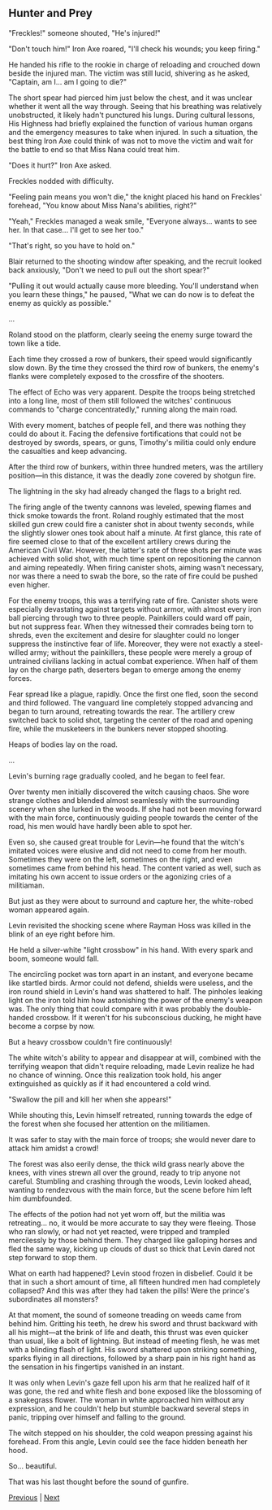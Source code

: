 ## Hunter and Prey
"Freckles!" someone shouted, "He's injured!"



"Don't touch him!" Iron Axe roared, "I'll check his wounds; you keep firing."



He handed his rifle to the rookie in charge of reloading and crouched down beside the injured man. The victim was still lucid, shivering as he asked, "Captain, am I... am I going to die?"



The short spear had pierced him just below the chest, and it was unclear whether it went all the way through. Seeing that his breathing was relatively unobstructed, it likely hadn't punctured his lungs. During cultural lessons, His Highness had briefly explained the function of various human organs and the emergency measures to take when injured. In such a situation, the best thing Iron Axe could think of was not to move the victim and wait for the battle to end so that Miss Nana could treat him.



"Does it hurt?" Iron Axe asked.



Freckles nodded with difficulty.



"Feeling pain means you won't die," the knight placed his hand on Freckles' forehead, "You know about Miss Nana's abilities, right?"



"Yeah," Freckles managed a weak smile, "Everyone always... wants to see her. In that case... I'll get to see her too."



"That's right, so you have to hold on."



Blair returned to the shooting window after speaking, and the recruit looked back anxiously, "Don't we need to pull out the short spear?"

"Pulling it out would actually cause more bleeding. You'll understand when you learn these things," he paused, "What we can do now is to defeat the enemy as quickly as possible."

...

Roland stood on the platform, clearly seeing the enemy surge toward the town like a tide.

Each time they crossed a row of bunkers, their speed would significantly slow down. By the time they crossed the third row of bunkers, the enemy's flanks were completely exposed to the crossfire of the shooters.

The effect of Echo was very apparent. Despite the troops being stretched into a long line, most of them still followed the witches' continuous commands to "charge concentratedly," running along the main road.

With every moment, batches of people fell, and there was nothing they could do about it. Facing the defensive fortifications that could not be destroyed by swords, spears, or guns, Timothy's militia could only endure the casualties and keep advancing.

After the third row of bunkers, within three hundred meters, was the artillery position—in this distance, it was the deadly zone covered by shotgun fire.

The lightning in the sky had already changed the flags to a bright red.



The firing angle of the twenty cannons was leveled, spewing flames and thick smoke towards the front. Roland roughly estimated that the most skilled gun crew could fire a canister shot in about twenty seconds, while the slightly slower ones took about half a minute. At first glance, this rate of fire seemed close to that of the excellent artillery crews during the American Civil War. However, the latter's rate of three shots per minute was achieved with solid shot, with much time spent on repositioning the cannon and aiming repeatedly. When firing canister shots, aiming wasn't necessary, nor was there a need to swab the bore, so the rate of fire could be pushed even higher.



For the enemy troops, this was a terrifying rate of fire. Canister shots were especially devastating against targets without armor, with almost every iron ball piercing through two to three people. Painkillers could ward off pain, but not suppress fear. When they witnessed their comrades being torn to shreds, even the excitement and desire for slaughter could no longer suppress the instinctive fear of life. Moreover, they were not exactly a steel-willed army; without the painkillers, these people were merely a group of untrained civilians lacking in actual combat experience. When half of them lay on the charge path, deserters began to emerge among the enemy forces.



Fear spread like a plague, rapidly. Once the first one fled, soon the second and third followed. The vanguard line completely stopped advancing and began to turn around, retreating towards the rear. The artillery crew switched back to solid shot, targeting the center of the road and opening fire, while the musketeers in the bunkers never stopped shooting.



Heaps of bodies lay on the road.



...



Levin's burning rage gradually cooled, and he began to feel fear.



Over twenty men initially discovered the witch causing chaos. She wore strange clothes and blended almost seamlessly with the surrounding scenery when she lurked in the woods. If she had not been moving forward with the main force, continuously guiding people towards the center of the road, his men would have hardly been able to spot her.



Even so, she caused great trouble for Levin—he found that the witch's imitated voices were elusive and did not need to come from her mouth. Sometimes they were on the left, sometimes on the right, and even sometimes came from behind his head. The content varied as well, such as imitating his own accent to issue orders or the agonizing cries of a militiaman.



But just as they were about to surround and capture her, the white-robed woman appeared again.



Levin revisited the shocking scene where Rayman Hoss was killed in the blink of an eye right before him.



He held a silver-white "light crossbow" in his hand. With every spark and boom, someone would fall.

The encircling pocket was torn apart in an instant, and everyone became like startled birds. Armor could not defend, shields were useless, and the iron round shield in Levin's hand was shattered to half. The pinholes leaking light on the iron told him how astonishing the power of the enemy's weapon was. The only thing that could compare with it was probably the double-handed crossbow. If it weren't for his subconscious ducking, he might have become a corpse by now.



But a heavy crossbow couldn't fire continuously!



The white witch's ability to appear and disappear at will, combined with the terrifying weapon that didn't require reloading, made Levin realize he had no chance of winning. Once this realization took hold, his anger extinguished as quickly as if it had encountered a cold wind.



"Swallow the pill and kill her when she appears!"



While shouting this, Levin himself retreated, running towards the edge of the forest when she focused her attention on the militiamen.

It was safer to stay with the main force of troops; she would never dare to attack him amidst a crowd!



The forest was also eerily dense, the thick wild grass nearly above the knees, with vines strewn all over the ground, ready to trip anyone not careful. Stumbling and crashing through the woods, Levin looked ahead, wanting to rendezvous with the main force, but the scene before him left him dumbfounded.



The effects of the potion had not yet worn off, but the militia was retreating... no, it would be more accurate to say they were fleeing. Those who ran slowly, or had not yet reacted, were tripped and trampled mercilessly by those behind them. They charged like galloping horses and fled the same way, kicking up clouds of dust so thick that Levin dared not step forward to stop them.



What on earth had happened? Levin stood frozen in disbelief. Could it be that in such a short amount of time, all fifteen hundred men had completely collapsed? And this was after they had taken the pills! Were the prince's subordinates all monsters?



At that moment, the sound of someone treading on weeds came from behind him. Gritting his teeth, he drew his sword and thrust backward with all his might—at the brink of life and death, this thrust was even quicker than usual, like a bolt of lightning. But instead of meeting flesh, he was met with a blinding flash of light. His sword shattered upon striking something, sparks flying in all directions, followed by a sharp pain in his right hand as the sensation in his fingertips vanished in an instant.



It was only when Levin's gaze fell upon his arm that he realized half of it was gone, the red and white flesh and bone exposed like the blossoming of a snakegrass flower. The woman in white approached him without any expression, and he couldn't help but stumble backward several steps in panic, tripping over himself and falling to the ground.



The witch stepped on his shoulder, the cold weapon pressing against his forehead. From this angle, Levin could see the face hidden beneath her hood.



So... beautiful.



That was his last thought before the sound of gunfire.





[Previous](CH0199.md) | [Next](CH0201.md)
